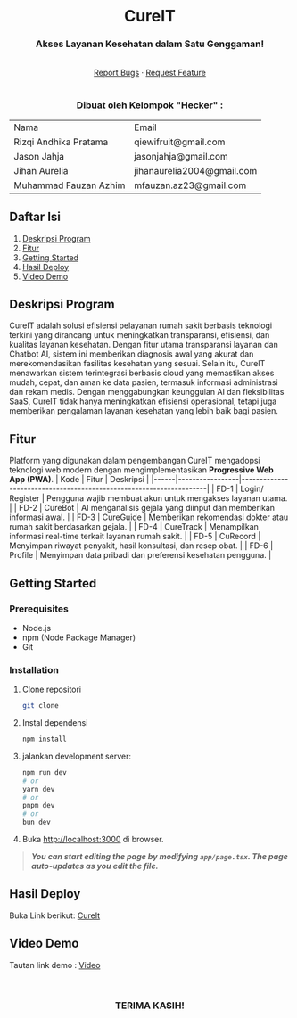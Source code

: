 <!-- INTRO -->
<br />
<div align="center">
  <h1 align="center">CureIT</h1>

  <p align="center">
    <h3> Akses Layanan Kesehatan dalam Satu Genggaman! </h3>
    <br />
    <a href="https://github.com/qiewi/cure-it.git">Report Bugs</a>
    ·
    <a href="https://github.com/qiewi/cure-it.git">Request Feature</a>
<br>
<br>

  </p>
</div>

<!-- CONTRIBUTOR -->
<div align="center" id="contributor">
  <strong>
    <h3>Dibuat oleh Kelompok "Hecker" :</h3>
    <table align="center">
      <tr>
        <td>Nama</td>
        <td>Email</td>
      </tr>
      <tr>
        <td>Rizqi Andhika Pratama</td>
        <td>qiewifruit@gmail.com</td>
     </tr>
     <tr>
        <td>Jason Jahja</td>
        <td>jasonjahja@gmail.com</td>
    </tr>
     <tr>
        <td>Jihan Aurelia</td>
        <td>jihanaurelia2004@gmail.com</td>
    </tr>
    <tr>
        <td>Muhammad Fauzan Azhim</td>
        <td>mfauzan.az23@gmail.com</td>
    </tr>
    </table>
  </strong>
</div>

## Daftar Isi
1. [Deskripsi Program](#deskripsi-program)
2. [Fitur](#fitur)
5. [Getting Started](#getting-started)
6. [Hasil Deploy](#hasil-deploy)
7. [Video Demo](#video-demo)

## **Deskripsi Program**

CureIT adalah solusi efisiensi pelayanan rumah sakit berbasis teknologi terkini yang dirancang untuk meningkatkan transparansi, efisiensi, dan kualitas layanan kesehatan. Dengan fitur utama transparansi layanan dan Chatbot AI, sistem ini memberikan diagnosis awal yang akurat dan merekomendasikan fasilitas kesehatan yang sesuai. Selain itu, CureIT menawarkan sistem terintegrasi berbasis cloud yang memastikan akses mudah, cepat, dan aman ke data pasien, termasuk informasi administrasi dan rekam medis. Dengan menggabungkan keunggulan AI dan fleksibilitas SaaS, CureIT tidak hanya meningkatkan efisiensi operasional, tetapi juga memberikan pengalaman layanan kesehatan yang lebih baik bagi pasien.

## **Fitur**

Platform yang digunakan dalam pengembangan CureIT mengadopsi teknologi web modern dengan mengimplementasikan **Progressive Web App (PWA)**.
| Kode | Fitur           | Deskripsi                                                          |
|------|-----------------|--------------------------------------------------------------------|
| FD-1 | Login/ Register | Pengguna wajib membuat akun untuk mengakses layanan utama.         |
| FD-2 | CureBot         | AI menganalisis gejala yang diinput dan memberikan informasi awal. |
| FD-3 | CureGuide       | Memberikan rekomendasi dokter atau rumah sakit berdasarkan gejala. |
| FD-4 | CureTrack       | Menampilkan informasi real-time terkait layanan rumah sakit.       |
| FD-5 | CuRecord        | Menyimpan riwayat penyakit, hasil konsultasi, dan resep obat.      |
| FD-6 | Profile         | Menyimpan data pribadi dan preferensi kesehatan pengguna.          |

## **Getting Started**

### **Prerequisites**
- Node.js
- npm (Node Package Manager)
- Git

### **Installation**

1. Clone repositori
   ```sh
   git clone
   ```

2. Instal dependensi
    ```sh
    npm install
    ```

3. jalankan development server:

    ```sh
    npm run dev
    # or
    yarn dev
    # or
    pnpm dev
    # or
    bun dev
    ```

3. Buka [http://localhost:3000](http://localhost:3000) di browser.

>***You can start editing the page by modifying `app/page.tsx`. The page auto-updates as you edit the file.***

## **Hasil Deploy**
Buka Link berikut: [CureIt]()

## **Video Demo**
Tautan link demo : [Video]()

<br>
<h3 align="center"> TERIMA KASIH! </h3>